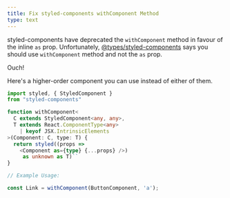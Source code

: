 ```yaml
---
title: Fix styled-components withComponent Method
type: text
---
```

styled-components have deprecated the `withComponent` method in favour of the inline `as` prop.
Unfortunately, [@types/styled-components](https://github.com/DefinitelyTyped/DefinitelyTyped/blob/fe76831d67c996da2b5859407e9bc92aea3544af/types/styled-components/index.d.ts#L188) says you should use `withComponent` method and not the `as` prop.

Ouch!

Here's a higher-order component you can use instead of either of them.

```typescript
import styled, { StyledComponent }
from "styled-components"

function withComponent<
  C extends StyledComponent<any, any>,
  T extends React.ComponentType<any>
    | keyof JSX.IntrinsicElements
>(Component: C, type: T) {
  return styled((props =>
    <Component as={type} {...props} />)
     as unknown as T)``
}

// Example Usage:

const Link = withComponent(ButtonComponent, 'a');
```
